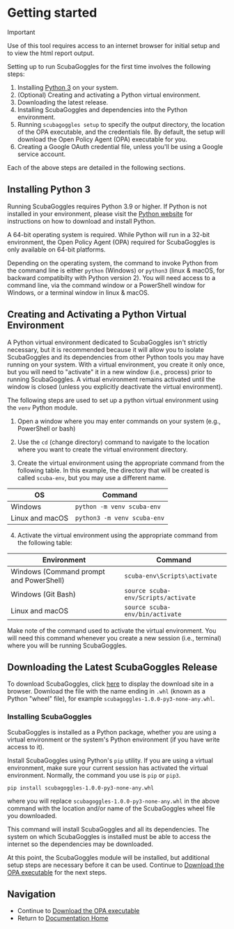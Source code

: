 # Getting started

> [!IMPORTANT]
> Use of this tool requires access to an internet browser for initial setup
> and to view the html report output.

Setting up to run ScubaGoggles for the first time involves the following steps:

1. Installing [Python 3](https://www.python.org/) on your system.
2. (Optional) Creating and activating a Python virtual environment.
3. Downloading the latest release.
4. Installing ScubaGoggles and dependencies into the Python environment.
5. Running `scubagoggles setup` to specify the output directory, the location of the
   OPA executable, and the credentials file.  By default, the setup will
   download the Open Policy Agent (OPA) executable for you.
6. Creating a Google OAuth credential file, unless you'll be using a Google
   service account.

Each of the above steps are detailed in the following sections.

## Installing Python 3
Running ScubaGoggles requires Python 3.9 or higher.  If Python is not installed
in your environment, please visit the [Python website](https://www.python.org/)
for instructions on how to download and install Python.

A 64-bit operating system is required.  While Python will run in a 32-bit
environment, the Open Policy Agent (OPA) required for ScubaGoggles is only
available on 64-bit platforms.

Depending on the operating system, the command to invoke Python from the command
line is either `python` (Windows) or `python3` (linux & macOS, for backward
compatibilty with Python version 2).  You will need access to a command line,
via the command window or a PowerShell window for Windows, or a terminal window
in linux & macOS.

## Creating and Activating a Python Virtual Environment
A Python virtual environment dedicated to ScubaGoggles isn't strictly
necessary, but it is recommended because it will allow you to isolate
ScubaGoggles and its dependencies from other Python tools you may have running
on your system.  With a virtual environment, you create it only once, but you
will need to "activate" it in a new window (i.e., process) prior to running
ScubaGoggles.  A virtual environment remains activated until the window is
closed (unless you explicitly deactivate the virtual environment).

The following steps are used to set up a python virtual environment using
the `venv` Python module.

1. Open a window where you may enter commands on your system (e.g., PowerShell or bash)

2. Use the `cd` (change directory) command to navigate to the location where you want
to create the virtual environment directory.

3. Create the virtual environment using the appropriate command from the following table.
In this example, the directory that will be
created is called `scuba-env`, but you may use a different name.

| OS | Command |
| ---- | ---- |
| Windows | `python -m venv scuba-env` |
| Linux and macOS | `python3 -m venv scuba-env` |

4. Activate the virtual environment using the appropriate command from the following table:

| Environment | Command |
| ---- | ---- |
| Windows (Command prompt and PowerShell) | `scuba-env\Scripts\activate` |
| Windows (Git Bash) | `source scuba-env/Scripts/activate` |
| Linux and macOS | `source scuba-env/bin/activate` |

Make note of the command used to activate the virtual environment.  You will need this
command whenever you create a new session (i.e., terminal) where you will be
running ScubaGoggles.

## Downloading the Latest ScubaGoggles Release
To download ScubaGoggles, click [here](https://github.com/cisagov/ScubaGoggles/releases)
to display the download site in a browser.  Download the file with the name ending
in `.whl` (known as a Python "wheel" file), for example
`scubagoggles-1.0.0-py3-none-any.whl`.

### Installing ScubaGoggles
ScubaGoggles is installed as a Python package, whether you are using a virtual
environment or the system's Python environment (if you have write access to it).

Install ScubaGoggles using Python's `pip` utility.  If you are using a virtual
environment, make sure your current session has activated the virtual
environment.  Normally, the command you use is `pip` or `pip3`.

```
pip install scubagoggles-1.0.0-py3-none-any.whl
```
where you will replace `scubagoggles-1.0.0-py3-none-any.whl` in the above
command with the location and/or name of the ScubaGoggles wheel file you
downloaded.

This command will install ScubaGoggles and all its dependencies.  The system on
which ScubaGoggles is installed must be able to access the internet so the
dependencies may be downloaded.

At this point, the ScubaGoggles module will be installed, but additional setup
steps are necessary before it can be used. Continue to [Download the OPA executable](OPA.md)
for the next steps.

## Navigation
- Continue to [Download the OPA executable](OPA.md)
- Return to [Documentation Home](/README.md)
